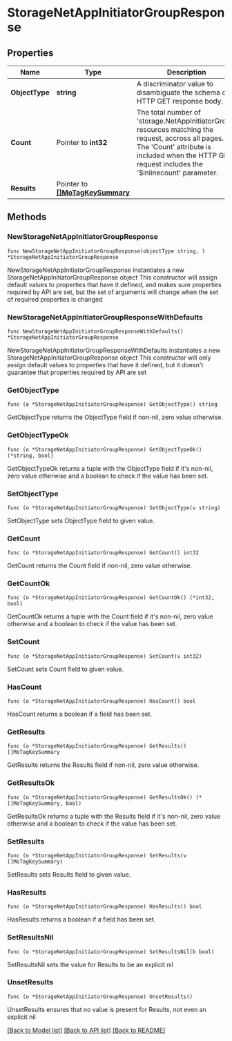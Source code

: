 # StorageNetAppInitiatorGroupResponse

## Properties

Name | Type | Description | Notes
------------ | ------------- | ------------- | -------------
**ObjectType** | **string** | A discriminator value to disambiguate the schema of a HTTP GET response body. | 
**Count** | Pointer to **int32** | The total number of &#39;storage.NetAppInitiatorGroup&#39; resources matching the request, accross all pages. The &#39;Count&#39; attribute is included when the HTTP GET request includes the &#39;$inlinecount&#39; parameter. | [optional] 
**Results** | Pointer to [**[]MoTagKeySummary**](MoTagKeySummary.md) |  | [optional] 

## Methods

### NewStorageNetAppInitiatorGroupResponse

`func NewStorageNetAppInitiatorGroupResponse(objectType string, ) *StorageNetAppInitiatorGroupResponse`

NewStorageNetAppInitiatorGroupResponse instantiates a new StorageNetAppInitiatorGroupResponse object
This constructor will assign default values to properties that have it defined,
and makes sure properties required by API are set, but the set of arguments
will change when the set of required properties is changed

### NewStorageNetAppInitiatorGroupResponseWithDefaults

`func NewStorageNetAppInitiatorGroupResponseWithDefaults() *StorageNetAppInitiatorGroupResponse`

NewStorageNetAppInitiatorGroupResponseWithDefaults instantiates a new StorageNetAppInitiatorGroupResponse object
This constructor will only assign default values to properties that have it defined,
but it doesn't guarantee that properties required by API are set

### GetObjectType

`func (o *StorageNetAppInitiatorGroupResponse) GetObjectType() string`

GetObjectType returns the ObjectType field if non-nil, zero value otherwise.

### GetObjectTypeOk

`func (o *StorageNetAppInitiatorGroupResponse) GetObjectTypeOk() (*string, bool)`

GetObjectTypeOk returns a tuple with the ObjectType field if it's non-nil, zero value otherwise
and a boolean to check if the value has been set.

### SetObjectType

`func (o *StorageNetAppInitiatorGroupResponse) SetObjectType(v string)`

SetObjectType sets ObjectType field to given value.


### GetCount

`func (o *StorageNetAppInitiatorGroupResponse) GetCount() int32`

GetCount returns the Count field if non-nil, zero value otherwise.

### GetCountOk

`func (o *StorageNetAppInitiatorGroupResponse) GetCountOk() (*int32, bool)`

GetCountOk returns a tuple with the Count field if it's non-nil, zero value otherwise
and a boolean to check if the value has been set.

### SetCount

`func (o *StorageNetAppInitiatorGroupResponse) SetCount(v int32)`

SetCount sets Count field to given value.

### HasCount

`func (o *StorageNetAppInitiatorGroupResponse) HasCount() bool`

HasCount returns a boolean if a field has been set.

### GetResults

`func (o *StorageNetAppInitiatorGroupResponse) GetResults() []MoTagKeySummary`

GetResults returns the Results field if non-nil, zero value otherwise.

### GetResultsOk

`func (o *StorageNetAppInitiatorGroupResponse) GetResultsOk() (*[]MoTagKeySummary, bool)`

GetResultsOk returns a tuple with the Results field if it's non-nil, zero value otherwise
and a boolean to check if the value has been set.

### SetResults

`func (o *StorageNetAppInitiatorGroupResponse) SetResults(v []MoTagKeySummary)`

SetResults sets Results field to given value.

### HasResults

`func (o *StorageNetAppInitiatorGroupResponse) HasResults() bool`

HasResults returns a boolean if a field has been set.

### SetResultsNil

`func (o *StorageNetAppInitiatorGroupResponse) SetResultsNil(b bool)`

 SetResultsNil sets the value for Results to be an explicit nil

### UnsetResults
`func (o *StorageNetAppInitiatorGroupResponse) UnsetResults()`

UnsetResults ensures that no value is present for Results, not even an explicit nil

[[Back to Model list]](../README.md#documentation-for-models) [[Back to API list]](../README.md#documentation-for-api-endpoints) [[Back to README]](../README.md)


